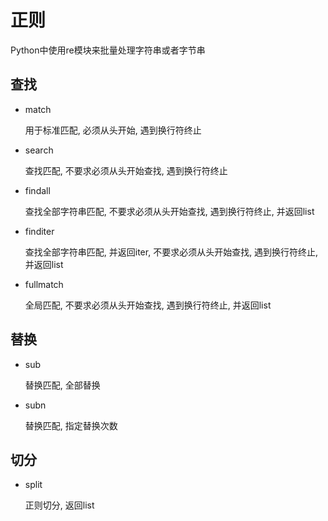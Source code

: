 # 正则

Python中使用re模块来批量处理字符串或者字节串

## 查找

* match

  用于标准匹配, 必须从头开始, 遇到换行符终止

* search

  查找匹配, 不要求必须从头开始查找, 遇到换行符终止

* findall

  查找全部字符串匹配, 不要求必须从头开始查找, 遇到换行符终止, 并返回list

* finditer

  查找全部字符串匹配, 并返回iter, 不要求必须从头开始查找, 遇到换行符终止, 并返回list

* fullmatch

  全局匹配, 不要求必须从头开始查找, 遇到换行符终止, 并返回list

## 替换

* sub

  替换匹配, 全部替换

* subn

  替换匹配, 指定替换次数

## 切分

* split

  正则切分, 返回list

